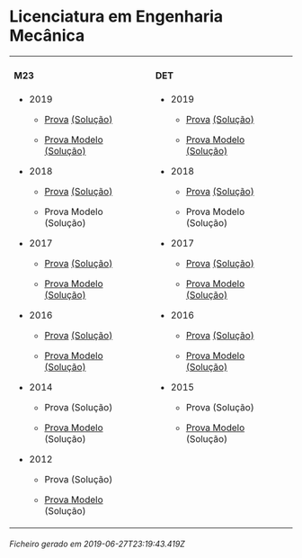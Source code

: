 <h1>Licenciatura em Engenharia Mecânica</h1><table><tr valign="top"><td><h4>M23</h4><ul><li><p>2019</p><ul><li><p><a href="https://www.isel.pt/media/uploads/tinymce/LEM_ProvaM23_2019.pdf">Prova</a> <a href="https://www.isel.pt/media/uploads/tinymce/LEM_ProvaM23_2019_Solucoes.pdf">(Solução)</a></p></li><li><p><a href="https://www.isel.pt/media/uploads/tinymce/LEMM23ProvaModelo2019.pdf">Prova Modelo</a> <a href="https://www.isel.pt/media/uploads/tinymce/LEMM23PModelo2019solucao.pdf">(Solução)</a></p></li></ul></li><li><p>2018</p><ul><li><p><a href="https://www.isel.pt/media/uploads/tinymce/ISEL_LEM_Prova2018.pdf">Prova</a> <a href="https://www.isel.pt/media/uploads/tinymce/ISEL_LEM_Prova2018_solucao.pdf">(Solução)</a></p></li><li><p>Prova Modelo (Solução)</p></li></ul></li><li><p>2017</p><ul><li><p><a href="https://www.isel.pt/media/uploads/tinymce/m23/M23_LEM_Prova_2017.pdf">Prova</a> <a href="https://www.isel.pt/media/uploads/tinymce/m23/M23_LEM_Prova_Solucao_2017.pdf">(Solução)</a></p></li><li><p><a href="https://www.isel.pt/media/uploads/tinymce/m23/M23_LEM_ProvaModelo_2017.pdf">Prova Modelo</a> <a href="https://www.isel.pt/media/uploads/tinymce/m23/M23_LEM_ProvaModelo_Solucao_2017.pdf">(Solução)</a></p></li></ul></li><li><p>2016</p><ul><li><p><a href="https://www.isel.pt/media/uploads/tinymce/m23/M23_LEM_Prova_2016.pdf">Prova</a> <a href="https://www.isel.pt/media/uploads/tinymce/m23/M23_LEM_Solucao2016.pdf">(Solução)</a></p></li><li><p><a href="https://www.isel.pt/media/uploads/tinymce/m23/M23_LEM_Prova_Modelo_2016.pdf">Prova Modelo</a> <a href="https://www.isel.pt/media/uploads/tinymce/m23/M23_LEM_Solucao_Prova_Modelo_2016.pdf">(Solução)</a></p></li></ul></li><li><p>2014</p><ul><li><p>Prova (Solução)</p></li><li><p><a href="https://www.isel.pt/pinst/servicos/servacademicos/docs/M23/Prova_MODELO_M23_2014_LEM.pdf">Prova Modelo</a> (Solução)</p></li></ul></li><li><p>2012</p><ul><li><p>Prova (Solução)</p></li><li><p><a href="https://www.isel.pt/pinst/servicos/servacademicos/docs/M23/provas2012/ProvaModelo_LEM_2012.pdf">Prova Modelo</a> (Solução)</p></li></ul></li></ul></td><td><h4>DET</h4><ul><li><p>2019</p><ul><li><p><a href="https://www.isel.pt/media/uploads/tinymce/LEM_ProvaM23_2019.pdf">Prova</a> <a href="https://www.isel.pt/media/uploads/tinymce/LEM_ProvaM23_2019_Solucoes.pdf">(Solução)</a></p></li><li><p><a href="https://www.isel.pt/media/uploads/tinymce/LEMM23ProvaModelo2019.pdf">Prova Modelo</a> <a href="https://www.isel.pt/media/uploads/tinymce/LEMM23PModelo2019solucao.pdf">(Solução)</a></p></li></ul></li><li><p>2018</p><ul><li><p><a href="https://www.isel.pt/media/uploads/tinymce/ISEL_LEM_Prova2018.pdf">Prova</a> <a href="https://www.isel.pt/media/uploads/tinymce/ISEL_LEM_Prova2018_solucao.pdf">(Solução)</a></p></li><li><p>Prova Modelo (Solução)</p></li></ul></li><li><p>2017</p><ul><li><p><a href="https://www.isel.pt/media/uploads/tinymce/det/DET_LEM_Prova_2017.pdf">Prova</a> <a href="https://www.isel.pt/media/uploads/tinymce/det/DET_LEM_Prova_Solucao_2017.pdf">(Solução)</a></p></li><li><p><a href="https://www.isel.pt/media/uploads/tinymce/det/DET_LEM_ProvaModelo_2017.pdf">Prova Modelo</a> <a href="https://www.isel.pt/media/uploads/tinymce/det/DET_LEM_ProvaModelo_Solucao_2017.pdf">(Solução)</a></p></li></ul></li><li><p>2016</p><ul><li><p><a href="https://www.isel.pt/media/uploads/tinymce/det/DET_LEM_Prova_2016.pdf">Prova</a> <a href="https://www.isel.pt/media/uploads/tinymce/det/DET_LEM_Solucao2016.pdf">(Solução)</a></p></li><li><p><a href="https://www.isel.pt/media/uploads/tinymce/det/DET_LEM_Prova_Modelo_2016.pdf">Prova Modelo</a> <a href="https://www.isel.pt/media/uploads/tinymce/det/DET_LEM_Solucao_Prova_Modelo_2016.pdf">(Solução)</a></p></li></ul></li><li><p>2015</p><ul><li><p>Prova (Solução)</p></li><li><p><a href="http://arquivo.pt/wayback/20151012124431/https://www.isel.pt/media/uploads/tinymce/Prova_Modelo_DETS_2015_LEM.pdf">Prova Modelo</a> (Solução)</p></li></ul></li></ul></td></tr></table><h6>Ficheiro gerado em 2019-06-27T23:19:43.419Z</h6>